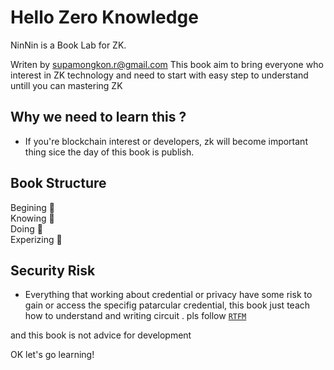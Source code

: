 # Hello Zero Knowledge 

 NinNin is a Book Lab for ZK.

Writen by [supamongkon.r@gmail.com](https://github.com/supamongkonR)
This book aim to bring everyone who interest in ZK technology and need to start with easy step to understand untill you can mastering ZK

## Why we need to learn this ?

- If you're blockchain interest or developers, zk will become important thing sice the day of this book is publish.

## Book Structure 
Begining 🥚 <br>
Knowing 🐣 <br>
Doing 🐥 <br>
Experizing 🦦 <br>

## Security Risk

- Everything that working about credential or privacy have some risk to gain or access the specifig patarcular credential, this book just teach how to understand and writing circuit . pls follow [`RTFM`](https://docs.circom.io/)

and this book is not advice for development

OK let's go learning!
